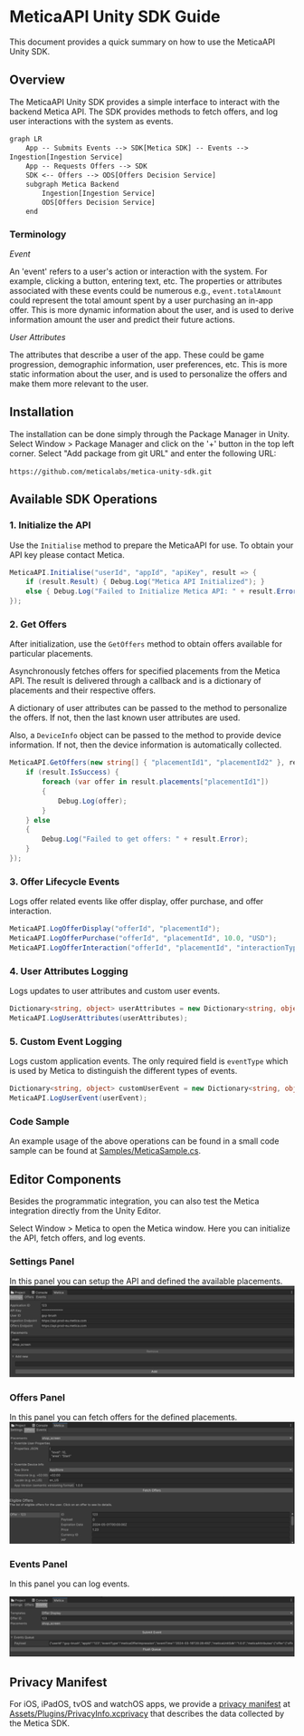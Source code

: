 # MeticaAPI Unity SDK Guide

This document provides a quick summary on how to use the MeticaAPI Unity SDK.

## Overview

The MeticaAPI Unity SDK provides a simple interface to interact with the backend Metica API. The SDK provides methods to fetch offers, and log user interactions with the system as events.


```mermaid
graph LR
    App -- Submits Events --> SDK[Metica SDK] -- Events --> Ingestion[Ingestion Service]
    App -- Requests Offers --> SDK
    SDK <-- Offers --> ODS[Offers Decision Service]
    subgraph Metica Backend
        Ingestion[Ingestion Service]
        ODS[Offers Decision Service]
    end
```

### Terminology
_Event_

An 'event' refers to a user's action or interaction with the system. For example, clicking a button, entering text, etc. The properties or attributes associated with these events could be numerous e.g., `event.totalAmount` could represent the total amount spent by a user purchasing an in-app offer.
This is more dynamic information about the user, and is used to derive information amount the user and predict their future actions.

_User Attributes_

The attributes that describe a user of the app. These could be game progression, demographic information, user preferences, etc. 
This is more static information about the user, and is used to personalize the offers and make them more relevant to the user.

## Installation
The installation can be done simply through the Package Manager in Unity. Select Window > Package Manager and click on the '+' button in the top left corner. Select "Add package from git URL" and enter the following URL:

```https://github.com/meticalabs/metica-unity-sdk.git```

## Available SDK Operations


### 1. Initialize the API

Use the `Initialise` method to prepare the MeticaAPI for use. To obtain your API key please contact Metica. 

```csharp
MeticaAPI.Initialise("userId", "appId", "apiKey", result => { 
    if (result.Result) { Debug.Log("Metica API Initialized"); } 
    else { Debug.Log("Failed to Initialize Metica API: " + result.Error); } 
});
```

### 2. Get Offers

After initialization, use the `GetOffers` method to obtain offers available for particular placements.

Asynchronously fetches offers for specified placements from the Metica API. 
The result is delivered through a callback and is a dictionary of placements and their respective offers.

A dictionary of user attributes can be passed to the method to personalize the offers. If not, then the last known user attributes are used.

Also, a `DeviceInfo` object can be passed to the method to provide device information. If not, then the device information is automatically collected.

```csharp
MeticaAPI.GetOffers(new string[] { "placementId1", "placementId2" }, result => { 
    if (result.IsSuccess) { 
        foreach (var offer in result.placements["placementId1"]) 
        { 
            Debug.Log(offer); 
        } 
    } else 
    { 
        Debug.Log("Failed to get offers: " + result.Error); 
    } 
});
```

### 3. Offer Lifecycle Events

Logs offer related events like offer display, offer purchase, and offer interaction.

```csharp
MeticaAPI.LogOfferDisplay("offerId", "placementId"); 
MeticaAPI.LogOfferPurchase("offerId", "placementId", 10.0, "USD"); 
MeticaAPI.LogOfferInteraction("offerId", "placementId", "interactionType");
```

### 4. User Attributes Logging 

Logs updates to user attributes and custom user events.


```csharp
Dictionary<string, object> userAttributes = new Dictionary<string, object> { { "age", 25 }, { "gender", "male" } };
MeticaAPI.LogUserAttributes(userAttributes); 
```

### 5. Custom Event Logging

Logs custom application events. The only required field is `eventType` which is used by Metica to distinguish the different types of events.

```csharp
Dictionary<string, object> customUserEvent = new Dictionary<string, object> { { "eventType", "completed_level" }, { "eventDetails", "level 5" } };
MeticaAPI.LogUserEvent(userEvent);
```
### Code Sample
An example usage of the above operations can be found in a small code sample can be found at [Samples/MeticaSample.cs](Samples/MeticaSample.cs).

## Editor Components

Besides the programmatic integration, you can also test the Metica integration directly from the Unity Editor.

Select Window > Metica to open the Metica window. Here you can initialize the API, fetch offers, and log events.

### Settings Panel
In this panel you can setup the API and defined the available placements.
![SettingsPanel](images/SettingsPanel.png "Settings Panel")

### Offers Panel
In this panel you can fetch offers for the defined placements.
![OffersPanel](images/OffersPanel.png "Offers Panel")

### Events Panel
In this panel you can log events.

![EventsPanel](images/EventsPanel.png "Events Panel")

## Privacy Manifest
For iOS, iPadOS, tvOS and watchOS apps, we provide a [privacy manifest](https://developer.apple.com/documentation/bundleresources/privacy_manifest_files) at [Assets/Plugins/PrivacyInfo.xcprivacy](Assets/Plugins/PrivacyInfo.xcprivacy)
that describes the data collected by the Metica SDK. 
